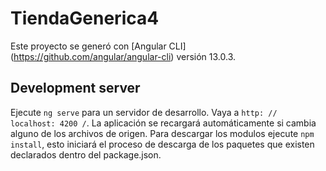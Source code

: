 # TiendaGenerica4

Este proyecto se generó con [Angular CLI] (https://github.com/angular/angular-cli) versión 13.0.3.

## Development server

Ejecute `ng serve` para un servidor de desarrollo. Vaya a `http: // localhost: 4200 /`. La aplicación se recargará automáticamente si cambia alguno de los archivos de origen.
Para descargar los modulos ejecute `npm install`, esto iniciará el proceso de descarga de los paquetes que existen declarados dentro del package.json.

